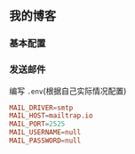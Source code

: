 ## 我的博客

### 基本配置
### 发送邮件
编写 `.env`(根据自己实际情况配置)
```conf
MAIL_DRIVER=smtp
MAIL_HOST=mailtrap.io
MAIL_PORT=2525
MAIL_USERNAME=null
MAIL_PASSWORD=null
```

